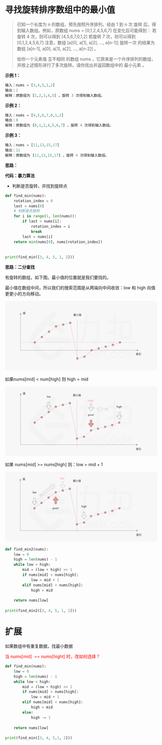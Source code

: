 # 寻找旋转排序数组中的最小值

> 已知一个长度为 n 的数组，预先按照升序排列，经由 1 到 n 次 旋转 后，得到输入数组。例如，原数组 nums = [0,1,2,4,5,6,7] 在变化后可能得到：
> 若旋转 4 次，则可以得到 [4,5,6,7,0,1,2]
> 若旋转 7 次，则可以得到 [0,1,2,4,5,6,7]
> 注意，数组 [a[0], a[1], a[2], ..., a[n-1]] 旋转一次 的结果为数组 [a[n-1], a[0], a[1], a[2], ..., a[n-2]] 。
>
> 给你一个元素值 互不相同 的数组 nums ，它原来是一个升序排列的数组，并按上述情形进行了多次旋转。请你找出并返回数组中的 最小元素 。

**示例 1：**

```python
输入：nums = [3,4,5,1,2]
输出：1
解释：原数组为 [1,2,3,4,5] ，旋转 3 次得到输入数组。
```



**示例 2：**

```python
输入：nums = [4,5,6,7,0,1,2]
输出：0
解释：原数组为 [0,1,2,4,5,6,7] ，旋转 4 次得到输入数组。
```



**示例 3：**

```python
输入：nums = [11,13,15,17]
输出：11
解释：原数组为 [11,13,15,17] ，旋转 4 次得到输入数组。
```



**思路：**



**代码：暴力算法**

- 判断是否旋转，并找到旋转点

```python
def find_min(nums):
    rotation_index = 0
    last = nums[0]
    # 判断是否旋转
    for i in range(1, len(nums)):
        if last > nums[i]:
            rotation_index = i
            break
        last = nums[i]
    return min(nums[0], nums[rotation_index])


print(find_min([3, 4, 5, 1, 2]))
```



**思路：二分查找**

有旋转的数组，如下图。最小值的位置就是我们要找的。

最小值在数组中间，所以我们的搜索范围是从两端向中间收敛：low 和 high 向值更更小的方向移动。

![](images/1.png)



如果nums[mid] < num[high] 则 high = mid

![](images/2.png)



如果 nums[mid] >= nums[high]  则：low = mid + 1

![](images/3.png)

```python
def find_min2(nums):
    low = 0
    high = len(nums) - 1
    while low < high:
        mid = (low + high) >> 1
        if nums[mid] > nums[high]:
            low = mid + 1
        elif nums[mid] < nums[high]:
            high = mid

    return nums[low]

print(find_min2([3, 4, 5, 1, 2]))
```



# 扩展

如果数组中有重复数据，找最小数据

<font color=red>当 nums[mid]  == nums[hight] 时，改如何选择？</font>

```python
def find_min(nums):
    low = 0
    high = len(nums) - 1
    while low < high:
        mid = (low + high) >> 1
        if nums[mid] > nums[high]:
            low = mid + 1
        elif nums[mid] < nums[high]:
            high = mid
        else:
            high -= 1

    return nums[low]

print(find_min([3, 4, 5,1, 2]))
```

